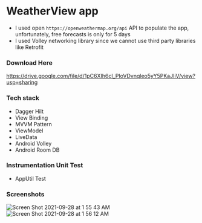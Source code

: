 # WeatherView app
  - I used open `https://openweathermap.org/api` API to populate the app, unfortunately, free forecasts is only for 5 days
  - I used Volley networking library since we cannot use third party libraries like Retrofit 

### Download Here
https://drive.google.com/file/d/1pC6XIh6cl_PIoVDvnqleo5yY5PKaJIiV/view?usp=sharing

### Tech stack
  - Dagger Hilt
  - View Binding
  - MVVM Pattern
  - ViewModel
  - LiveData
  - Android Volley
  - Android Room DB

### Instrumentation Unit Test
  - AppUtil Test

### Screenshots

![Screen Shot 2021-09-28 at 1 55 43 AM](https://user-images.githubusercontent.com/6505692/134960445-aee16646-4441-480f-84e2-b8c7ed33a24f.png)
![Screen Shot 2021-09-28 at 1 56 12 AM](https://user-images.githubusercontent.com/6505692/134960469-0597a75d-fe79-4833-ba2b-96bae1cb48df.png)

